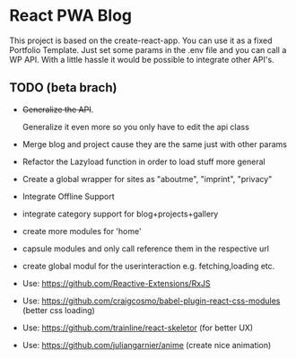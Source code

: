 # React PWA Blog
This project is based on the create-react-app.
You can use it as a fixed Portfolio Template.
Just set some params in the .env file and you can call a WP API. 
With a little hassle it would be possible to integrate other API's.

## TODO (beta brach)
* ~~Generalize the API~~.

    Generalize it even more so you only have to edit the api class
   
* Merge blog and project cause they are the same just with other params
* Refactor the Lazyload function in order to load stuff more general
* Create a global wrapper for sites as "aboutme", "imprint", "privacy"
* Integrate Offline Support 
* integrate category support for blog+projects+gallery
* create more modules for 'home'
* capsule modules and only call reference them in the respective url
* create global modul for the userinteraction e.g. fetching,loading etc. 
* Use: https://github.com/Reactive-Extensions/RxJS
* Use: https://github.com/craigcosmo/babel-plugin-react-css-modules (better css loading)
* Use: https://github.com/trainline/react-skeletor (for better UX)
* Use: https://github.com/juliangarnier/anime (create nice animation)
